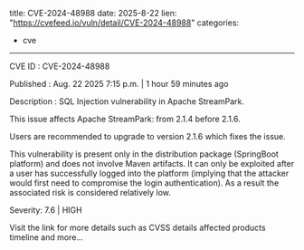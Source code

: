  
title: CVE-2024-48988
date: 2025-8-22
lien: "https://cvefeed.io/vuln/detail/CVE-2024-48988"
categories:
  - cve
---

CVE ID : CVE-2024-48988

Published :  Aug. 22
2025
7:15 p.m. | 1 hour
59 minutes ago

Description : SQL Injection vulnerability in Apache StreamPark.

This issue affects Apache StreamPark: from 2.1.4 before 2.1.6.

Users are recommended to upgrade to version 2.1.6
which fixes the issue.


This vulnerability is present only in the distribution package (SpringBoot platform) and does not involve Maven artifacts.
It can only be exploited after a user has successfully logged into the platform (implying that the attacker would first need to compromise the login authentication). 
As a result
the associated risk is considered relatively low.

Severity: 7.6 | HIGH

Visit the link for more details
such as CVSS details
affected products
timeline
and more...

